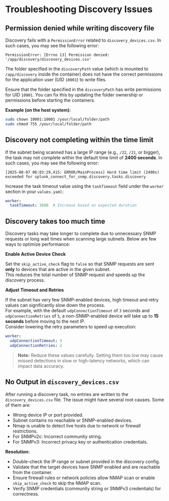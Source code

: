 # Troubleshooting Discovery Issues


## Permission denied while writing discovery file

Discovery fails with a `PermissionError` related to `discovery_devices.csv`. In such cases, you may see the following error:

```log
PermissionError: [Errno 13] Permission denied: '/app/discovery/discovery_devices.csv'
```

The folder specified in the `discoveryPath` value (which is mounted to `/app/discovery` inside the container) does not have the correct permissions for the application user (UID `10001`) to write files.

Ensure that the folder specified in the `discoveryPath` has write permissions for UID `10001`. You can fix this by updating the folder ownership or permissions before starting the containers.

**Example (on the host system):**
```bash
sudo chown 10001:10001 /your/local/folder/path
sudo chmod 755 /your/local/folder/path
```

## Discovery not completing within the time limit

If the subnet being scanned has a large IP range (e.g., `/22`, `/21`, or bigger), the task may not complete within the default time limit of **2400 seconds**. In such cases, you may see the following error:

```log
[2025-08-07 06:03:29,415: ERROR/MainProcess] Hard time limit (2400s) exceeded for splunk_connect_for_snmp.discovery.tasks.discovery
```


Increase the task timeout value using the `taskTimeout` field under the `worker` section in your `values.yaml`:

```yaml
worker:
  taskTimeout: 3600  # Increase based on expected duration
```

## Discovery takes too much time

Discovery tasks may take longer to complete due to unnecessary SNMP requests or long wait times when scanning large subnets. Below are few ways to optimize performance:

**Enable Active Device Check**

Set the `skip_active_check` flag to `false` so that SNMP requests are sent **only** to devices that are active in the given subnet.  
This reduces the total number of SNMP request and speeds up the discovery process.

**Adjust Timeout and Retries**
  
If the subnet has very few SNMP-enabled devices, high timeout and retry values can significantly slow down the process.  
For example, with the default `udpConnectionTimeout` of `3` seconds and `udpConnectionRetries` of `5`, a non-SNMP-enabled device will take up to **15 seconds** before moving to the next IP.  
Consider lowering the retry parameters to speed up execution:

```yaml
worker:
  udpConnectionTimeout: 3
  udpConnectionRetries: 2
```

> **Note:** Reduce these values carefully. Setting them too low may cause missed detections in slow or high-latency networks, which can impact data accuracy.

## No Output in `discovery_devices.csv`

After running a discovery task, no entries are written to the `discovery_devices.csv` file. The issue might have several root causes. Some of them are:

- Wrong device IP or port provided.
- Subnet contains no reachable or SNMP-enabled devices.
- Nmap is unable to detect live hosts due to network or firewall restrictions.
- For SNMPv2c: Incorrect community string.
- For SNMPv3: Incorrect privacy key or authentication credentials.

**Resolution:**
- Double-check the IP range or subnet provided in the discovery config.
- Validate that the target devices have SNMP enabled and are reachable from the container.
- Ensure firewall rules or network policies allow NMAP scan or enable `skip_active_check` to skip the NMAP scan. 
- Verify SNMP credentials (community string or SNMPv3 credentials) for correctness.
